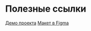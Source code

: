# Полезные ссылки

[Демо проекта](https://mix-messenger.netlify.app/)
[Макет в Figma](https://www.figma.com/design/OXn67Fab3TULl2D7RY8TAp/Messanger?node-id=1-2&t=4BInDY7detKb7Wtl-1)

